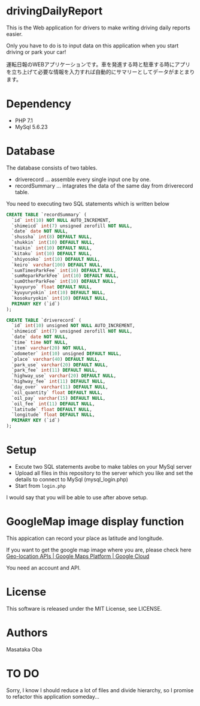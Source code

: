 # drivingDailyReport

This is the Web application for drivers to make writing driving daily reports easier.

Only you have to do is to input data on this application when you start driving or park your car!

運転日報のWEBアプリケーションです。車を発進する時と駐車する時にアプリを立ち上げて必要な情報を入力すれば自動的にサマリーとしてデータがまとまります。

# Dependency
- PHP 7.1
- MySql 5.6.23

# Database

The database consists of two tables.
- driverecord ... assemble every single input one by one.
- recordSummary ... intagrates the data of the same day from driverecord table.

You need to executing two SQL statements which is written below

```SQL
CREATE TABLE `recordSummary` (
  `id` int(10) NOT NULL AUTO_INCREMENT,
  `shimeicd` int(7) unsigned zerofill NOT NULL,
  `date` date NOT NULL,
  `shussha` int(8) DEFAULT NULL,
  `shukkin` int(10) DEFAULT NULL,
  `taikin` int(10) DEFAULT NULL,
  `kitaku` int(10) DEFAULT NULL,
  `shiyosoko` int(10) DEFAULT NULL,
  `keiro` varchar(100) DEFAULT NULL,
  `sumTimesParkFee` int(10) DEFAULT NULL,
  `sumReparkParkFee` int(10) DEFAULT NULL,
  `sumOtherParkFee` int(10) DEFAULT NULL,
  `kyuyuryo` float DEFAULT NULL,
  `kyuyuryokin` int(10) DEFAULT NULL,
  `kosokuryokin` int(10) DEFAULT NULL,
  PRIMARY KEY (`id`)
);
```

```SQL
CREATE TABLE `driverecord` (
  `id` int(10) unsigned NOT NULL AUTO_INCREMENT,
  `shimeicd` int(7) unsigned zerofill NOT NULL,
  `date` date NOT NULL,
  `time` time NOT NULL,
  `item` varchar(20) NOT NULL,
  `odometer` int(10) unsigned DEFAULT NULL,
  `place` varchar(40) DEFAULT NULL,
  `park_use` varchar(20) DEFAULT NULL,
  `park_fee` int(11) DEFAULT NULL,
  `highway_use` varchar(20) DEFAULT NULL,
  `highway_fee` int(11) DEFAULT NULL,
  `day_over` varchar(11) DEFAULT NULL,
  `oil_quantity` float DEFAULT NULL,
  `oil_pay` varchar(15) DEFAULT NULL,
  `oil_fee` int(11) DEFAULT NULL,
  `latitude` float DEFAULT NULL,
  `longitude` float DEFAULT NULL,
  PRIMARY KEY (`id`)
);
```

# Setup
- Excute two SQL statements avobe to make tables on your MySql server 
- Upload all files in this repository to the server which you like and set the details to connect to MySql (mysql_login.php)
- Start from `login.php`

I would say that you will be able to use after above setup.

#  GoogleMap image display function

This appication can record your place as latitude and longitude.

If you want to get the google map image where you are, please check here [Geo-location APIs | Google Maps Platform | 
Google Cloud](https://cloud.google.com/maps-platform/)

You need an account and API.

# License
This software is released under the MIT License, see LICENSE.

# Authors
Masataka Oba

# TO DO
Sorry, I know I should reduce a lot of files and divide hierarchy, so I promise to refactor this application someday...
